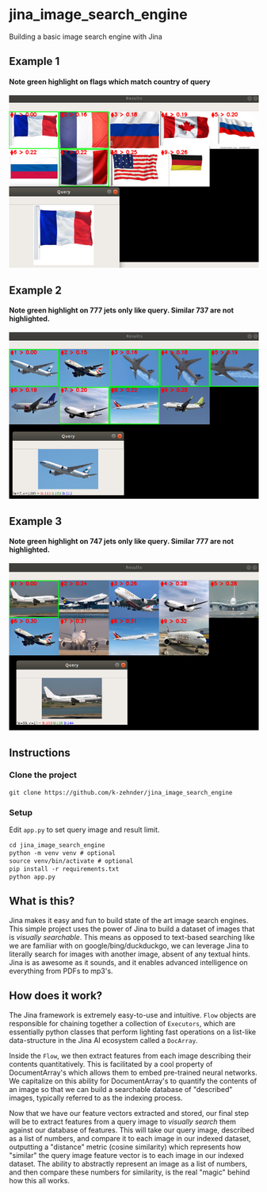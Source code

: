 # jina_image_search_engine
Building a basic image search engine with Jina

## Example 1
#### Note green highlight on flags which match country of query
![Work in progress](docs/demo.png)

## Example 2
#### Note green highlight on 777 jets only like query. Similar 737 are not highlighted.
![Work in progress](docs/aviation_demo2.png)

## Example 3
#### Note green highlight on 747 jets only like query. Similar 777 are not highlighted.
![Work in progress](docs/aviation_usage_demo.png)

## Instructions

### Clone the project

```
git clone https://github.com/k-zehnder/jina_image_search_engine
```

### Setup

Edit `app.py` to set query image and result limit.

```shell
cd jina_image_search_engine
python -m venv venv # optional
source venv/bin/activate # optional
pip install -r requirements.txt
python app.py
```

## What is this?
Jina makes it easy and fun to build state of the art image search engines. This simple project uses the power of Jina to build a dataset of images that is *visually searchable*. This means as opposed to text-based searching like we are familiar with on google/bing/duckduckgo, we can leverage Jina to literally search for images with another image, absent of any textual hints. Jina is as awesome as it sounds, and it enables advanced intelligence on everything from PDFs to mp3's.

## How does it work?
The Jina framework is extremely easy-to-use and intuitive. `Flow` objects are responsible for chaining together a collection of `Executors`, which are essentially python classes that perform lighting fast operations on a list-like data-structure in the Jina AI ecosystem called a `DocArray`.

Inside the `Flow`, we then extract features from each image describing their contents quantitatively. This is facilitated by a cool property of DocumentArray's which allows them to embed pre-trained neural networks. We capitalize on this ability for DocumentArray's to quantify the contents of an image so that we can build a searchable database of "described" images, typically referred to as the indexing process. 

Now that we have our feature vectors extracted and stored, our final step will be to extract features from a query image to *visually search* them against our database of features. This will take our query image, described as a list of numbers, and compare it to each image in our indexed dataset, outputting a "distance" metric (cosine similarity) which represents how "similar" the query image feature vector is to each image in our indexed dataset. The ability to abstractly represent an image as a list of numbers, and then compare these numbers for similarity, is the real "magic" behind how this all works.
